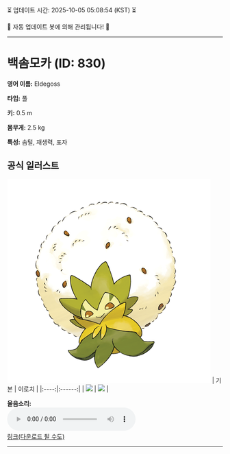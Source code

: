 
⏳ 업데이트 시간: 2025-10-05 05:08:54 (KST) ⏳

🤖 자동 업데이트 봇에 의해 관리됩니다! 🤖

---

# 백솜모카 (ID: 830)
**영어 이름:** Eldegoss

**타입:** 풀

**키:** 0.5 m

**몸무게:** 2.5 kg

**특성:** 솜털, 재생력, 포자

## 공식 일러스트
![](https://raw.githubusercontent.com/PokeAPI/sprites/master/sprites/pokemon/other/official-artwork/830.png)
| 기본 | 이로치 |
|:----:|:------:|
| <img src="http://play.pokemonshowdown.com/sprites/ani/eldegoss.gif" width="200"> | <img src="http://play.pokemonshowdown.com/sprites/ani-shiny/eldegoss.gif" width="200"> |

**울음소리:**<br><audio controls src="https://raw.githubusercontent.com/PokeAPI/cries/main/cries/pokemon/latest/830.ogg"></audio><br> [링크(다운로드 될 수도)](https://raw.githubusercontent.com/PokeAPI/cries/main/cries/pokemon/latest/830.ogg)


---
